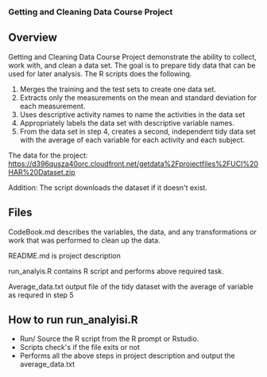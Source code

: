 ### Getting and Cleaning Data Course Project

## Overview 
Getting and Cleaning Data Course Project demonstrate the ability to collect, work with, and clean a data set. The goal is to prepare tidy data that can be used for later analysis. The R scripts does the following. 
1. Merges the training and the test sets to create one data set.
2. Extracts only the measurements on the mean and standard deviation for each measurement. 
3. Uses descriptive activity names to name the activities in the data set
4. Appropriately labels the data set with descriptive variable names. 
5. From the data set in step 4, creates a second, independent tidy data set with the average of each variable for each activity and each subject.

The data for the project: https://d396qusza40orc.cloudfront.net/getdata%2Fprojectfiles%2FUCI%20HAR%20Dataset.zip 

Addition: 
The script downloads the dataset if it doesn't exist.

## Files

CodeBook.md describes the variables, the data, and any transformations or work that was performed to clean up the data.

README.md is project description 

run_analyis.R contains R script and performs above required task. 

Average_data.txt output file of  the tidy dataset with the average of variable as requred in step 5


## How to run run_analyisi.R

* Run/ Source the R script from the R prompt or Rstudio.
* Scripts check's if the file exits or not
* Performs all the above steps in project description and output the average_data.txt

